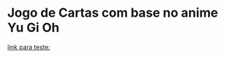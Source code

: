 # Jogo de Cartas com base no anime Yu Gi Oh
[link para teste:]("https://alexisreales.github.io/Yu-Gi-Oh-cardGame/") 
